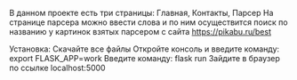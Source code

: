 В данном проекте есть три страницы: Главная, Контакты, Парсер На странице парсера можно ввести слова и по ним осуществится поиск по названию у картинок взятых парсером с сайта https://pikabu.ru/best

Установка:
  Скачайте все файлы
  Откройте консоль и введите команду: export FLASK_APP=work
  Введите команду: flask run 
  Зайдите в браузер по ссылке localhost:5000
